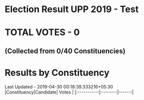 # Election Result UPP 2019 - Test 
# TOTAL VOTES - 0 
## (Collected from 0/40 Constituencies) 
 # Results by Constituency 


Last Updated - 2019-04-30 00:18:39.333216+05:30 
|Constituency|Candidate| Votes |
|:----------:|:-------:|------:|
